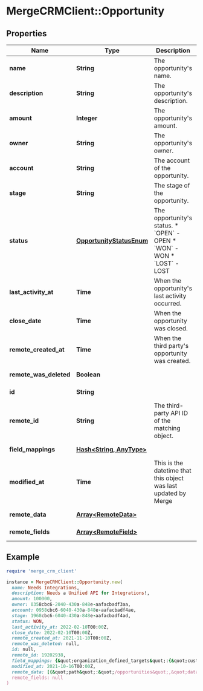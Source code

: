 # MergeCRMClient::Opportunity

## Properties

| Name | Type | Description | Notes |
| ---- | ---- | ----------- | ----- |
| **name** | **String** | The opportunity&#39;s name. | [optional] |
| **description** | **String** | The opportunity&#39;s description. | [optional] |
| **amount** | **Integer** | The opportunity&#39;s amount. | [optional] |
| **owner** | **String** | The opportunity&#39;s owner. | [optional] |
| **account** | **String** | The account of the opportunity. | [optional] |
| **stage** | **String** | The stage of the opportunity. | [optional] |
| **status** | [**OpportunityStatusEnum**](OpportunityStatusEnum.md) | The opportunity&#39;s status.  * &#x60;OPEN&#x60; - OPEN * &#x60;WON&#x60; - WON * &#x60;LOST&#x60; - LOST | [optional] |
| **last_activity_at** | **Time** | When the opportunity&#39;s last activity occurred. | [optional] |
| **close_date** | **Time** | When the opportunity was closed. | [optional] |
| **remote_created_at** | **Time** | When the third party&#39;s opportunity was created. | [optional] |
| **remote_was_deleted** | **Boolean** |  | [optional][readonly] |
| **id** | **String** |  | [optional][readonly] |
| **remote_id** | **String** | The third-party API ID of the matching object. | [optional] |
| **field_mappings** | [**Hash&lt;String, AnyType&gt;**](AnyType.md) |  | [optional][readonly] |
| **modified_at** | **Time** | This is the datetime that this object was last updated by Merge | [optional][readonly] |
| **remote_data** | [**Array&lt;RemoteData&gt;**](RemoteData.md) |  | [optional][readonly] |
| **remote_fields** | [**Array&lt;RemoteField&gt;**](RemoteField.md) |  | [optional][readonly] |

## Example

```ruby
require 'merge_crm_client'

instance = MergeCRMClient::Opportunity.new(
  name: Needs Integrations,
  description: Needs a Unified API for Integrations!,
  amount: 100000,
  owner: 0358cbc6-2040-430a-848e-aafacbadf3aa,
  account: 0958cbc6-6040-430a-848e-aafacbadf4ae,
  stage: 1968cbc6-6040-430a-848e-aafacbadf4ad,
  status: WON,
  last_activity_at: 2022-02-10T00:00Z,
  close_date: 2022-02-10T00:00Z,
  remote_created_at: 2021-11-10T00:00Z,
  remote_was_deleted: null,
  id: null,
  remote_id: 19202938,
  field_mappings: {&quot;organization_defined_targets&quot;:{&quot;custom_key&quot;:&quot;custom_value&quot;},&quot;linked_account_defined_targets&quot;:{&quot;custom_key&quot;:&quot;custom_value&quot;}},
  modified_at: 2021-10-16T00:00Z,
  remote_data: [{&quot;path&quot;:&quot;/opportunities&quot;,&quot;data&quot;:[&quot;Varies by platform&quot;]}],
  remote_fields: null
)
```

